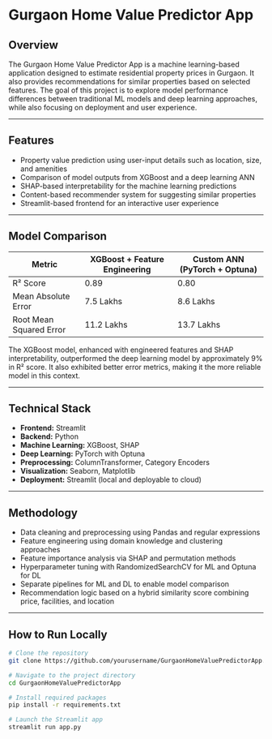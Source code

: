 # Gurgaon Home Value Predictor App

## Overview

The Gurgaon Home Value Predictor App is a machine learning-based application designed to estimate residential property prices in Gurgaon. It also provides recommendations for similar properties based on selected features. The goal of this project is to explore model performance differences between traditional ML models and deep learning approaches, while also focusing on deployment and user experience.

---

## Features

- Property value prediction using user-input details such as location, size, and amenities  
- Comparison of model outputs from XGBoost and a deep learning ANN  
- SHAP-based interpretability for the machine learning predictions  
- Content-based recommender system for suggesting similar properties  
- Streamlit-based frontend for an interactive user experience

---

## Model Comparison

| Metric                  | XGBoost + Feature Engineering | Custom ANN (PyTorch + Optuna) |
|-------------------------|------------------------------|-------------------------------|
| R² Score                | 0.89                          | 0.80                          |
| Mean Absolute Error     | 7.5 Lakhs                     | 8.6 Lakhs                     |
| Root Mean Squared Error | 11.2 Lakhs                    | 13.7 Lakhs                    |

The XGBoost model, enhanced with engineered features and SHAP interpretability, outperformed the deep learning model by approximately 9% in R² score. It also exhibited better error metrics, making it the more reliable model in this context.

---

## Technical Stack

- **Frontend:** Streamlit  
- **Backend:** Python  
- **Machine Learning:** XGBoost, SHAP  
- **Deep Learning:** PyTorch with Optuna  
- **Preprocessing:** ColumnTransformer, Category Encoders  
- **Visualization:** Seaborn, Matplotlib  
- **Deployment:** Streamlit (local and deployable to cloud)

---

## Methodology

- Data cleaning and preprocessing using Pandas and regular expressions  
- Feature engineering using domain knowledge and clustering approaches  
- Feature importance analysis via SHAP and permutation methods  
- Hyperparameter tuning with RandomizedSearchCV for ML and Optuna for DL  
- Separate pipelines for ML and DL to enable model comparison  
- Recommendation logic based on a hybrid similarity score combining price, facilities, and location

---

## How to Run Locally

```bash
# Clone the repository
git clone https://github.com/yourusername/GurgaonHomeValuePredictorApp.git

# Navigate to the project directory
cd GurgaonHomeValuePredictorApp

# Install required packages
pip install -r requirements.txt

# Launch the Streamlit app
streamlit run app.py
